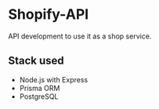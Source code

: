 # Shopify-API
API development to use it as a shop service.
## Stack used
- Node.js with Express
- Prisma ORM
- PostgreSQL
